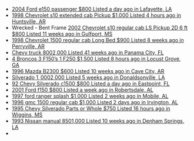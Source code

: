 - [2004 Ford e150 passenger $800 Listed a day ago in Lafayette, LA](https://www.facebook.com/marketplace/item/3651792531789244)
- [1998 Chevrolet s10 extended cab Pickup $1,000 Listed 4 hours ago in Huntsville, AR](https://www.facebook.com/marketplace/item/1067356858840770)
- Wrecked - Bent Frame [2002 Chevrolet s10 regular cab LS Pickup 2D 6 ft $800 Listed 11 weeks ago in Gulfport, MS](https://www.facebook.com/marketplace/item/1710044549625740)
- [1998 Chevrolet 1500 regular cab Long Bed $900 Listed 8 weeks ago in Perryville, AR](https://www.facebook.com/marketplace/item/2134913823646435)
- [Chevy truck $800$2,000 Listed 41 weeks ago in Panama City, FL](https://www.facebook.com/marketplace/item/1072774281108268)
- [4 Broncos 3 F150’s 1 F250 $1,500 Listed 8 hours ago in Locust Grove, GA](https://www.facebook.com/marketplace/item/1744799312823195)
- [1996 Mazda B2300 $600 Listed 10 weeks ago in Cave City, AR](https://www.facebook.com/marketplace/item/9799292213498529)
- [Silverado $1,000$2,000 Listed 5 weeks ago in Donaldsonville, LA](https://www.facebook.com/marketplace/item/722254616998739)
- [92 Chevy Silverado c1500 $800 Listed a day ago in Eastpoint, FL](https://www.facebook.com/marketplace/item/1779497065935137)
- [2001 Ford f150 $800 Listed a week ago in Robertsdale, AL](https://www.facebook.com/marketplace/item/1081454566750474)
- [1997 ford ranger splash $1,000 Listed 2 weeks ago in Mobile, AL](https://www.facebook.com/marketplace/item/684862377873891)
- [1996 gmc 1500 regular cab $1,000 Listed 2 days ago in Irvington, AL](https://www.facebook.com/marketplace/item/2451303038588014)
- [1995 Chevy Silverado Parts or Whole $750 Listed 16 hours ago in Wiggins, MS](https://www.facebook.com/marketplace/item/1261685695449837)
- [1993 Nissan manual $850$1,000 Listed 10 weeks ago in Denham Springs, LA](https://www.facebook.com/marketplace/item/1359534395350331)
- [](url)
